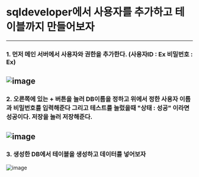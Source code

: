 # sqldeveloper에서 사용자를 추가하고 테이블까지 만들어보자
---
### 1. 먼저 메인 서버에서 사용자와 권한을 추가한다. (사용자ID : Ex 비밀번호 : Ex)
![image](https://github.com/hwan06/sqldeveloper_guide/assets/114748934/bb2ab740-73f7-4628-a742-7847941d9d98)
---
### 2. 오른쪽에 있는 + 버튼을 눌러 DB이름을 정하고 위에서 정한 사용자 이름과 비밀번호를 입력해준다 그리고 테스트를 눌렀을때 "상태 : 성공" 이라면 성공이다. 저장을 눌러 저장해준다.
![image](https://github.com/hwan06/sqldeveloper_guide/assets/114748934/31bf307e-3f18-4955-9c34-7e10e14fc382)
---
### 3. 생성한 DB에서 테이블을 생성하고 데이터를 넣어보자
![image](https://github.com/hwan06/sqldeveloper_guide/assets/114748934/3858dc1e-42a7-4d69-8237-1401485398a2)
